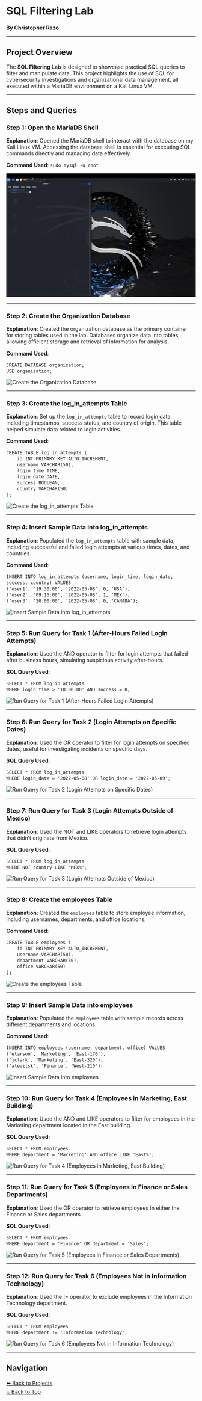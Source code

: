 # SQL Filtering Lab

**By Christopher Razo**

---

## Project Overview

The **SQL Filtering Lab** is designed to showcase practical SQL queries to filter and manipulate data. This project highlights the use of SQL for cybersecurity investigations and organizational data management, all executed within a MariaDB environment on a Kali Linux VM.

---

## Steps and Queries

### **Step 1: Open the MariaDB Shell**

**Explanation**: Opened the MariaDB shell to interact with the database on my Kali Linux VM. Accessing the database shell is essential for executing SQL commands directly and managing data effectively.

**Command Used**: `sudo mysql -u root`

![Open the MariaDB Shell](assets/images/1.png)

---

### **Step 2: Create the Organization Database**

**Explanation**: Created the organization database as the primary container for storing tables used in the lab. Databases organize data into tables, allowing efficient storage and retrieval of information for analysis.

**Command Used**:  
```
CREATE DATABASE organization;  
USE organization;
```

![Create the Organization Database](..assets/images/3.png)

---

### **Step 3: Create the log_in_attempts Table**

**Explanation**: Set up the `log_in_attempts` table to record login data, including timestamps, success status, and country of origin. This table helped simulate data related to login activities.

**Command Used**:  
```
CREATE TABLE log_in_attempts (
    id INT PRIMARY KEY AUTO_INCREMENT,
    username VARCHAR(50),
    login_time TIME,
    login_date DATE,
    success BOOLEAN,
    country VARCHAR(50)
);
```

![Create the log_in_attempts Table](..assets/images/4.png)

---

### **Step 4: Insert Sample Data into log_in_attempts**

**Explanation**: Populated the `log_in_attempts` table with sample data, including successful and failed login attempts at various times, dates, and countries.

**Command Used**:  
```
INSERT INTO log_in_attempts (username, login_time, login_date, success, country) VALUES
('user1', '19:30:00', '2022-05-08', 0, 'USA'),
('user2', '09:15:00', '2022-05-08', 1, 'MEX'),
('user3', '20:00:00', '2022-05-08', 0, 'CANADA');
```

![Insert Sample Data into log_in_attempts](..assets/images/5.png)

---

### **Step 5: Run Query for Task 1 (After-Hours Failed Login Attempts)**

**Explanation**: Used the AND operator to filter for login attempts that failed after business hours, simulating suspicious activity after-hours.

**SQL Query Used**:  
```
SELECT * FROM log_in_attempts
WHERE login_time > '18:00:00' AND success = 0;
```

![Run Query for Task 1 (After-Hours Failed Login Attempts)](..assets/images/6.png)

---

### **Step 6: Run Query for Task 2 (Login Attempts on Specific Dates)**

**Explanation**: Used the OR operator to filter for login attempts on specified dates, useful for investigating incidents on specific days.

**SQL Query Used**:  
```
SELECT * FROM log_in_attempts
WHERE login_date = '2022-05-08' OR login_date = '2022-05-09';
```

![Run Query for Task 2 (Login Attempts on Specific Dates)](..assets/images/7.png)

---

### **Step 7: Run Query for Task 3 (Login Attempts Outside of Mexico)**

**Explanation**: Used the NOT and LIKE operators to retrieve login attempts that didn’t originate from Mexico.

**SQL Query Used**:  
```
SELECT * FROM log_in_attempts
WHERE NOT country LIKE 'MEX%';
```

![Run Query for Task 3 (Login Attempts Outside of Mexico)](..assets/images/8.png)

---

### **Step 8: Create the employees Table**

**Explanation**: Created the `employees` table to store employee information, including usernames, departments, and office locations.

**Command Used**:  
```
CREATE TABLE employees (
    id INT PRIMARY KEY AUTO_INCREMENT,
    username VARCHAR(50),
    department VARCHAR(50),
    office VARCHAR(50)
);
```

![Create the employees Table](..assets/images/9.png)

---

### **Step 9: Insert Sample Data into employees**

**Explanation**: Populated the `employees` table with sample records across different departments and locations.

**Command Used**:  
```
INSERT INTO employees (username, department, office) VALUES
('elarson', 'Marketing', 'East-170'),
('jclark', 'Marketing', 'East-320'),
('alevitsk', 'Finance', 'West-210');
```

![Insert Sample Data into employees](..assets/images/10.png)

---

### **Step 10: Run Query for Task 4 (Employees in Marketing, East Building)**

**Explanation**: Used the AND and LIKE operators to filter for employees in the Marketing department located in the East building.

**SQL Query Used**:  
```
SELECT * FROM employees
WHERE department = 'Marketing' AND office LIKE 'East%';
```

![Run Query for Task 4 (Employees in Marketing, East Building)](..assets/images/11.png)

---

### **Step 11: Run Query for Task 5 (Employees in Finance or Sales Departments)**

**Explanation**: Used the OR operator to retrieve employees in either the Finance or Sales departments.

**SQL Query Used**:  
```
SELECT * FROM employees
WHERE department = 'Finance' OR department = 'Sales';
```

![Run Query for Task 5 (Employees in Finance or Sales Departments)](..assets/images/12.png)

---

### **Step 12: Run Query for Task 6 (Employees Not in Information Technology)**

**Explanation**: Used the != operator to exclude employees in the Information Technology department.

**SQL Query Used**:  
```
SELECT * FROM employees
WHERE department != 'Information Technology';
```

![Run Query for Task 6 (Employees Not in Information Technology)](..assets/images/13.png)

---

## Navigation

[⬅️ Back to Projects](../index.md#projects)  
[🔝 Back to Top](#sql-filtering-lab)
